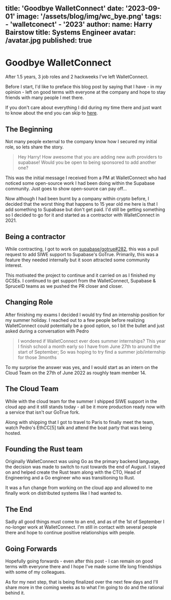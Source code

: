 title: 'Goodbye WalletConnect'
date: '2023-09-01'
image: '/assets/blog/img/wc_bye.png'
tags:
    - 'walletconect'
    - '2023'
author:
    name: Harry Bairstow
    title: Systems Engineer
    avatar: /avatar.jpg
published: true
---
# Goodbye WalletConnect

After 1.5 years, 3 job roles and 2 hackweeks I've left WalletConnect.

Before I start, I'd like to preface this blog post by saying that I have - in my opinion - left on good terms with everyone at the company and hope to stay friends with many people I met there.

If you don't care about everything I did during my time there and just want to know about the end you can skip to [here](#the-end).

## The Beginning

Not many people external to the company know how I secured my initial role, so lets share the story.

> Hey Harry! How awesome that you are adding new auth providers to supabase!
> Would you be open to being sponsored to add another one?

This was the initial message I received from a PM at WalletConnect who had noticed some open-source work I had been doing within the Supabase community. Just goes to show open-source can pay off...

Now although I had been burnt by a company within crypto before, I decided that the worst thing that happens to 15 year old me here is that I add something to Supabase but don't get paid. I'd still be getting something so I decided to go for it and started as a contractor with WalletConnect in 2021.

## Being a contractor

While contracting, I got to work on [supabase/gotrue#282](https://github.com/supabase/gotrue/pull/282), this was a pull request to add SIWE support to Supabase's GoTrue. Primarily, this was a feature they needed internally but it soon attracted some community interest.

This motivated the project to continue and it carried on as I finished my GCSEs. I continued to get support from the WalletConnect, Supabase & SpruceID teams as we pushed the PR closer and closer.

## Changing Role

After finishing my exams I decided I would try find an internship position for my summer holiday. I reached out to a few people before realizing WalletConnect could potentially be a good option, so I bit the bullet and just asked during a conversation with Pedro

> I wondered if WalletConnect ever does summer internships? This year I finish school a month early so I have from June 27th to around the start of September; So was hoping to try find a summer job/internship for those 3months

To my surprise the answer was yes, and I would start as an intern on the Cloud Team on the 27th of June 2022 as roughly team member 14.

## The Cloud Team

While with the cloud team for the summer I shipped SIWE support in the cloud app and it still stands today - all be it more production ready now with a service that isn't our GoTrue fork.

Along with shipping that I got to travel to Paris to finally meet the team, watch Pedro's EthCC[5] talk and attend the boat party that was being hosted.

## Founding the Rust team

Originally WalletConnect was using Go as the primary backend language, the decision was made to switch to rust towards the end of August. I stayed on and helped create the Rust team along with the CTO, Head of Engineering and a Go engineer who was transitioning to Rust.

It was a fun change from working on the cloud app and allowed to me finally work on distributed systems like I had wanted to.

## The End

Sadly all good things must come to an end, and as of the 1st of September I no-longer work at WalletConnect. I'm still in contact with several people there and hope to continue positive relationships with people.

## Going Forwards

Hopefully going forwards - even after this post - I can remain on good terms with everyone there and I hope I've made some life long friendships with some of my colleagues.

As for my next step, that is being finalized over the next few days and I'll share more in the coming weeks as to what I'm going to do and the rational behind it.
